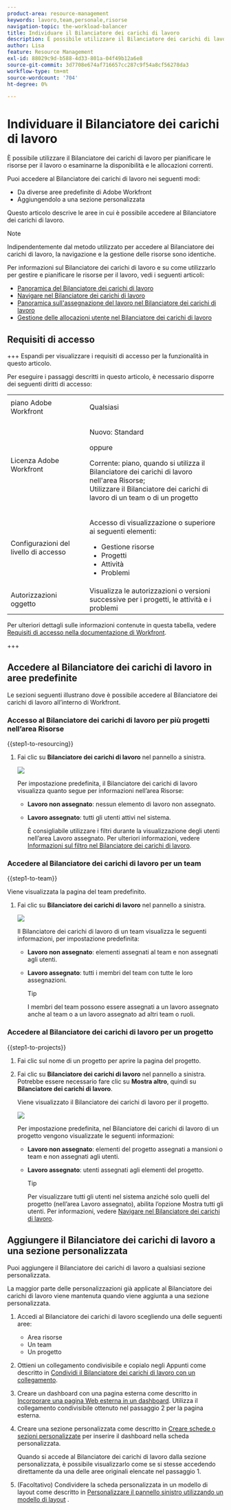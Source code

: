 ```yaml
---
product-area: resource-management
keywords: lavoro,team,personale,risorse
navigation-topic: the-workload-balancer
title: Individuare il Bilanciatore dei carichi di lavoro
description: È possibile utilizzare il Bilanciatore dei carichi di lavoro per pianificare le risorse per il lavoro o esaminarne la disponibilità e le allocazioni correnti.
author: Lisa
feature: Resource Management
exl-id: 88029c9d-b588-4d33-801a-04f49b12a6e8
source-git-commit: 3d7708e674af716657cc287c9f54a8cf56278da3
workflow-type: tm+mt
source-wordcount: '704'
ht-degree: 0%

---
```


# Individuare il Bilanciatore dei carichi di lavoro

È possibile utilizzare il Bilanciatore dei carichi di lavoro per pianificare le risorse per il lavoro o esaminarne la disponibilità e le allocazioni correnti.

Puoi accedere al Bilanciatore dei carichi di lavoro nei seguenti modi:

* Da diverse aree predefinite di Adobe Workfront
* Aggiungendolo a una sezione personalizzata

Questo articolo descrive le aree in cui è possibile accedere al Bilanciatore dei carichi di lavoro.

>[!NOTE]
>
>Indipendentemente dal metodo utilizzato per accedere al Bilanciatore dei carichi di lavoro, la navigazione e la gestione delle risorse sono identiche.
>
>Per informazioni sul Bilanciatore dei carichi di lavoro e su come utilizzarlo per gestire e pianificare le risorse per il lavoro, vedi i seguenti articoli:
>
>* [Panoramica del Bilanciatore dei carichi di lavoro](../../resource-mgmt/workload-balancer/overview-workload-balancer.md)
>* [Navigare nel Bilanciatore dei carichi di lavoro](../../resource-mgmt/workload-balancer/navigate-the-workload-balancer.md)
>* [Panoramica sull&#39;assegnazione del lavoro nel Bilanciatore dei carichi di lavoro](../../resource-mgmt/workload-balancer/assign-work-in-workload-balancer.md)
>* [Gestione delle allocazioni utente nel Bilanciatore dei carichi di lavoro](../../resource-mgmt/workload-balancer/manage-user-allocations-workload-balancer.md)

## Requisiti di accesso

+++ Espandi per visualizzare i requisiti di accesso per la funzionalità in questo articolo.

Per eseguire i passaggi descritti in questo articolo, è necessario disporre dei seguenti diritti di accesso:

<table style="table-layout:auto"> 
 <col> 
 <col> 
 <tbody> 
  <tr> 
   <td role="rowheader">piano Adobe Workfront</td> 
   <td> <p>Qualsiasi </p> </td> 
  </tr> 
  <tr> 
   <td role="rowheader">Licenza Adobe Workfront</td> 
   <td><p>Nuovo: Standard</p>
       <p>oppure</p>
       <p>Corrente: piano, quando si utilizza il Bilanciatore dei carichi di lavoro nell'area Risorse;</br>
       Utilizzare il Bilanciatore dei carichi di lavoro di un team o di un progetto</p></td>
  </tr> 
   <td role="rowheader">Configurazioni del livello di accesso</td> 
   <td> <p>Accesso di visualizzazione o superiore ai seguenti elementi:</p> 
    <ul> 
     <li>Gestione risorse</li> 
     <li>Progetti</li> 
     <li>Attività</li> 
     <li>Problemi</li> 
    </ul> </td> 
  </tr> 
  <tr> 
   <td role="rowheader">Autorizzazioni oggetto</td> 
   <td>Visualizza le autorizzazioni o versioni successive per i progetti, le attività e i problemi</td> 
  </tr> 
 </tbody> 
</table>

Per ulteriori dettagli sulle informazioni contenute in questa tabella, vedere [Requisiti di accesso nella documentazione di Workfront](/help/quicksilver/administration-and-setup/add-users/access-levels-and-object-permissions/access-level-requirements-in-documentation.md).

+++

## Accedere al Bilanciatore dei carichi di lavoro in aree predefinite

Le sezioni seguenti illustrano dove è possibile accedere al Bilanciatore dei carichi di lavoro all’interno di Workfront.

### Accesso al Bilanciatore dei carichi di lavoro per più progetti nell’area Risorse

{{step1-to-resourcing}}

1. Fai clic su **Bilanciatore dei carichi di lavoro** nel pannello a sinistra.

   ![](assets/nwe-balancer-global.png)

   Per impostazione predefinita, il Bilanciatore dei carichi di lavoro visualizza quanto segue per informazioni nell’area Risorse:

   * **Lavoro non assegnato**: nessun elemento di lavoro non assegnato.
   * **Lavoro assegnato**: tutti gli utenti attivi nel sistema.

     È consigliabile utilizzare i filtri durante la visualizzazione degli utenti nell’area Lavoro assegnato. Per ulteriori informazioni, vedere [Informazioni sul filtro nel Bilanciatore dei carichi di lavoro](../workload-balancer/filter-information-workload-balancer.md).

### Accedere al Bilanciatore dei carichi di lavoro per un team

{{step1-to-team}}

Viene visualizzata la pagina del team predefinito.

1. Fai clic su **Bilanciatore dei carichi di lavoro** nel pannello a sinistra.

   ![](assets/nwe-balancer-team-350x172.png)

   Il Bilanciatore dei carichi di lavoro di un team visualizza le seguenti informazioni, per impostazione predefinita:

   * **Lavoro non assegnato**: elementi assegnati al team e non assegnati agli utenti.
   * **Lavoro assegnato**: tutti i membri del team con tutte le loro assegnazioni.

     >[!TIP]
     >
     >I membri del team possono essere assegnati a un lavoro assegnato anche al team o a un lavoro assegnato ad altri team o ruoli.

### Accedere al Bilanciatore dei carichi di lavoro per un progetto

{{step1-to-projects}}

1. Fai clic sul nome di un progetto per aprire la pagina del progetto.
1. Fai clic su **Bilanciatore dei carichi di lavoro** nel pannello a sinistra. Potrebbe essere necessario fare clic su **Mostra altro**, quindi su **Bilanciatore dei carichi di lavoro**.

   Viene visualizzato il Bilanciatore dei carichi di lavoro per il progetto.

   ![](assets/nwe-balancer-project-350x152.png)

   Per impostazione predefinita, nel Bilanciatore dei carichi di lavoro di un progetto vengono visualizzate le seguenti informazioni:

   * **Lavoro non assegnato**: elementi del progetto assegnati a mansioni o team e non assegnati agli utenti.
   * **Lavoro assegnato**: utenti assegnati agli elementi del progetto.

     >[!TIP]
     >
     >Per visualizzare tutti gli utenti nel sistema anziché solo quelli del progetto (nell’area Lavoro assegnato), abilita l’opzione Mostra tutti gli utenti. Per informazioni, vedere [Navigare nel Bilanciatore dei carichi di lavoro](../workload-balancer/navigate-the-workload-balancer.md).


## Aggiungere il Bilanciatore dei carichi di lavoro a una sezione personalizzata

Puoi aggiungere il Bilanciatore dei carichi di lavoro a qualsiasi sezione personalizzata.

La maggior parte delle personalizzazioni già applicate al Bilanciatore dei carichi di lavoro viene mantenuta quando viene aggiunta a una sezione personalizzata.

1. Accedi al Bilanciatore dei carichi di lavoro scegliendo una delle seguenti aree:

   * Area risorse
   * Un team
   * Un progetto

1. Ottieni un collegamento condivisibile e copialo negli Appunti come descritto in [Condividi il Bilanciatore dei carichi di lavoro con un collegamento](../../resource-mgmt/workload-balancer/share-link-for-workload-balancer.md).
1. Creare un dashboard con una pagina esterna come descritto in [Incorporare una pagina Web esterna in un dashboard](../../reports-and-dashboards/dashboards/creating-and-managing-dashboards/embed-external-web-page-dashboard.md). Utilizza il collegamento condivisibile ottenuto nel passaggio 2 per la pagina esterna.

   <!--
      (NOTE: ensure this stays correct)
      -->

1. Creare una sezione personalizzata come descritto in [Creare schede o sezioni personalizzate](../../workfront-basics/manage-your-account-and-profile/configuring-your-user-profile/create-custom-tabs.md) per inserire il dashboard nella scheda personalizzata.

   Quando si accede al Bilanciatore dei carichi di lavoro dalla sezione personalizzata, è possibile visualizzarlo come se si stesse accedendo direttamente da una delle aree originali elencate nel passaggio 1.

   <!--
      (NOTE: ensure this stays correct)
     -->

1. (Facoltativo) Condividere la scheda personalizzata in un modello di layout come descritto in [Personalizzare il pannello sinistro utilizzando un modello di layout](../../administration-and-setup/customize-workfront/use-layout-templates/customize-left-panel.md) .


<!--
For a team:

* From the Workload Balancer section of a team.

  You can adjust allocations and review or assign work from multiple projects to individual team members.

For a project:

  You can do the following when you use the Workload Balancer within a project:

   * Assign work on the project to users already assigned other work on the project.
   * Assign work to any user that might not be on the project.

   * View additional work that users are assigned to on other projects.
   * Adjust user allocations to work items.-->